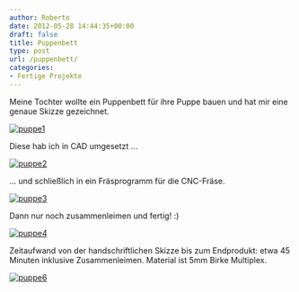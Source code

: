 ```yaml
---
author: Roberto
date: 2012-05-28 14:44:35+00:00
draft: false
title: Puppenbett
type: post
url: /puppenbett/
categories:
- Fertige Projekte
---
```


Meine Tochter wollte ein Puppenbett für ihre Puppe bauen und hat mir eine genaue Skizze gezeichnet.

[![puppe1](/wp-content/uploads/2013/02/puppe1-224x300.jpg)
](/wp-content/uploads/2013/02/puppe1.jpg)

Diese hab ich in CAD umgesetzt ...

[![puppe2](/wp-content/uploads/2013/02/puppe2-182x300.png)
](/wp-content/uploads/2013/02/puppe2.png)

... und schließlich in ein Fräsprogramm für die CNC-Fräse.

[![puppe3](/wp-content/uploads/2013/02/puppe3-300x233.gif)
](/wp-content/uploads/2013/02/puppe3.gif)

Dann nur noch zusammenleimen und fertig! :)

[![puppe4](/wp-content/uploads/2013/02/puppe4-300x225.jpg)
](/wp-content/uploads/2013/02/puppe4.jpg)

Zeitaufwand von der handschriftlichen Skizze bis zum Endprodukt: etwa 45 Minuten inklusive Zusammenleimen.
Material ist 5mm Birke Multiplex.

[![puppe6](/wp-content/uploads/2013/02/puppe6-300x225.jpg)
](/wp-content/uploads/2013/02/puppe6.jpg)
